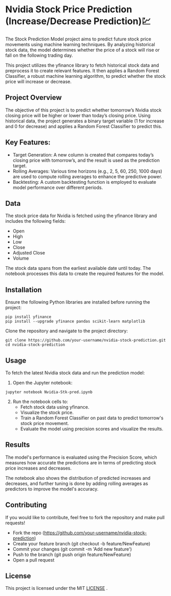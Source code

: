 # Nvidia Stock Price Prediction (Increase/Decrease Prediction)💹
The Stock Prediction Model project aims to predict future stock price movements using machine learning techniques. By analyzing historical stock data, the model determines whether the price of a stock will rise or fall on the following trading day.

This project utilizes the yfinance library to fetch historical stock data and preprocess it to create relevant features. It then applies a Random Forest Classifier, a robust machine learning algorithm, to predict whether the stock price will increase or decrease.
## Project Overview
The objective of this project is to predict whether tomorrow’s Nvidia stock closing price will be higher or lower than today’s closing price. Using historical data, the project generates a binary target variable (1 for increase and 0 for decrease) and applies a Random Forest Classifier to predict this.

## Key Features:
- Target Generation: A new column is created that compares today’s closing price with tomorrow’s, and the result is used as the prediction target.
- Rolling Averages: Various time horizons (e.g., 2, 5, 60, 250, 1000 days) are used to compute rolling averages to enhance the predictive power.
- Backtesting: A custom backtesting function is employed to evaluate model performance over different periods.
## Data
The stock price data for Nvidia is fetched using the yfinance library and includes the following fields:

- Open
- High
- Low
- Close
- Adjusted Close
- Volume

The stock data spans from the earliest available date until today. The notebook processes this data to create the required features for the model.

## Installation

Ensure the following Python libraries are installed before running the project:
```
pip install yfinance
pip install --upgrade yfinance pandas scikit-learn matplotlib
```
Clone the repository and navigate to the project directory:
```
git clone https://github.com/your-username/nvidia-stock-prediction.git
cd nvidia-stock-prediction
```
## Usage
To fetch the latest Nvidia stock data and run the prediction model:

1. Open the Jupyter notebook:
```
jupyter notebook Nvidia-Stk-pred.ipynb
```
2. Run the notebook cells to:
   - Fetch stock data using yfinance.
   - Visualize the stock price.
   - Train a Random Forest Classifier on past data to predict tomorrow's stock price movement.
   - Evaluate the model using precision scores and visualize the results.
## Results
The model's performance is evaluated using the Precision Score, which measures how accurate the predictions are in terms of predicting stock price increases and decreases.

The notebook also shows the distribution of predicted increases and decreases, and further tuning is done by adding rolling averages as predictors to improve the model's accuracy.

## Contributing
If you would like to contribute, feel free to fork the repository and make pull requests!

- Fork the repo (https://github.com/your-username/nvidia-stock-prediction)
- Create your feature branch (git checkout -b feature/NewFeature)
- Commit your changes (git commit -m 'Add new feature')
- Push to the branch (git push origin feature/NewFeature)
- Open a pull request
## License
This project is licensed under the MIT  [LICENSE](LICENSE) .
